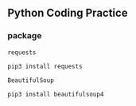 ## Python Coding Practice

### package

`requests`
```
pip3 install requests
```
`BeautifulSoup`
```
pip3 install beautifulsoup4
```